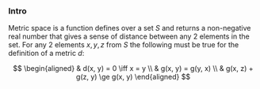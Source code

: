 ### **Intro**


Metric space is a function defines over a set $S$ and returns a non-negative real number that gives a sense of distance between any 2 elements in the set. For any 2 elements $x, y, z$ from $S$ the following must be true for the definition of a metric $d$: 

$$
\begin{aligned}
    & d(x, y) = 0 \iff x = y
    \\
    & g(x, y) = g(y, x)
    \\
    & g(x, z) + g(z, y) \ge g(x, y)
\end{aligned}
$$
